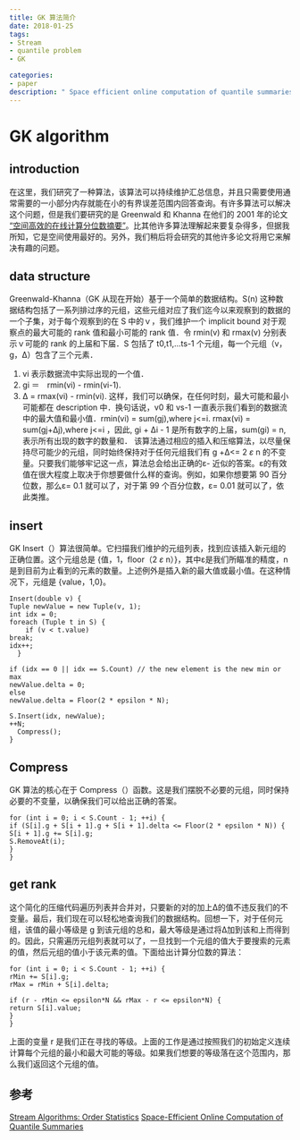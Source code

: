 ```yaml
---
title: GK 算法简介
date: 2018-01-25　
tags:
- Stream
- quantile problem
- GK

categories:
- paper
description: " Space efficient online computation of quantile summaries"
---
```

# GK algorithm

## introduction

在这里，我们研究了一种算法，该算法可以持续维护汇总信息，并且只需要使用通常需要的一小部分内存就能在小的有界误差范围内回答查询。有许多算法可以解决这个问题，但是我们要研究的是 Greenwald 和 Khanna 在他们的 2001 年的论文 [“空间高效的在线计算分位数摘要”](https://dl.acm.org/citation.cfm?doid=375663.375670)。比其他许多算法理解起来要复杂得多，但据我所知，它是空间使用最好的。另外，我们稍后将会研究的其他许多论文将用它来解决有趣的问题。

## data structure

Greenwald-Khanna（GK 从现在开始）基于一个简单的数据结构。S(n) 这种数据结构包括了一系列排过序的元组，这些元组对应了我们迄今以来观察到的数据的一个子集，对于每个观察到的在 S 中的ｖ，我们维护一个 implicit bound 对于观察点的最大可能的 rank 值和最小可能的 rank 值．令 rmin(v) 和 rmax(v) 分别表示ｖ可能的 rank 的上届和下届．S 包括了 t0,t1,...ts-1 个元组，每一个元组（v，g，Δ）包含了三个元素．
1. vi 表示数据流中实际出现的一个值．
2. gi ＝　rmin(vi) - rmin(vi-1).
3. Δ = rmax(vi) - rmin(vi).
这样，我们可以确保，在任何时刻，最大可能和最小可能都在 description 中．换句话说，v0 和 vs-1 一直表示我们看到的数据流中的最大值和最小值．rmin(vi) = sum(gj),where j<=i. rmax(vi) = sum(gj+Δj),where j<=i ，因此, gi + Δi - 1 是所有数字的上届，sum(gi) = n, 表示所有出现的数字的数量和．
该算法通过相应的插入和压缩算法，以尽量保持尽可能少的元组，同时始终保持对于任何元组我们有 g +Δ<= 2 *ε* n 的不变量。只要我们能够牢记这一点，算法总会给出正确的ε- 近似的答案。ε的有效值在很大程度上取决于你想要做什么样的查询。例如，如果你想要第 90 百分位数，那么ε= 0.1 就可以了，对于第 99 个百分位数，ε= 0.01 就可以了，依此类推。

## insert

GK Insert（）算法很简单。它扫描我们维护的元组列表，找到应该插入新元组的正确位置。这个元组总是 {值，1，floor（2 *ε* n）}，其中ε是我们所瞄准的精度，n 是到目前为止看到的元素的数量。上述例外是插入新的最大值或最小值。在这种情况下，元组是 {value，1,0}。

```
Insert(double v) {
Tuple newValue = new Tuple(v, 1);
int idx = 0;
foreach (Tuple t in S) {
    if (v < t.value)
break;
idx++;
  }

if (idx == 0 || idx == S.Count) // the new element is the new min or max
newValue.delta = 0;
else
newValue.delta = Floor(2 * epsilon * N);

S.Insert(idx, newValue);
++N;
  Compress();
}

```

## Compress

GK 算法的核心在于 Compress（）函数。这是我们摆脱不必要的元组，同时保持必要的不变量，以确保我们可以给出正确的答案。
```
for (int i = 0; i < S.Count - 1; ++i) {
if (S[i].g + S[i + 1].g + S[i + 1].delta <= Floor(2 * epsilon * N)) {
S[i + 1].g += S[i].g;
S.RemoveAt(i);
}
}

```

## get rank

这个简化的压缩代码遍历列表并合并对，只要新的对的加上Δ的值不违反我们的不变量。最后，我们现在可以轻松地查询我们的数据结构。回想一下，对于任何元组，该值的最小等级是 g 到该元组的总和，最大等级是通过将Δ加到该和上而得到的。因此，只需遍历元组列表就可以了，一旦找到一个元组的值大于要搜索的元素的值，然后元组的值小于该元素的值。下面给出计算分位数的算法：
```
for (int i = 0; i < S.Count - 1; ++i) {
rMin += S[i].g;
rMax = rMin + S[i].delta;

if (r - rMin <= epsilon*N && rMax - r <= epsilon*N) {
return S[i].value;
}
}

```

上面的变量 r 是我们正在寻找的等级。上面的工作是通过按照我们的初始定义连续计算每个元组的最小和最大可能的等级。如果我们想要的等级落在这个范围内，那么我们返回这个元组的值。

## 参考
[Stream Algorithms: Order Statistics](https://papercruncher.wordpress.com/2010/03/02/stream-algorithms-order-statistics/)
[Space-Efficient Online Computation of Quantile
Summaries](http://infolab.stanford.edu/~datar/courses/cs361a/papers/quantiles.pdf)
